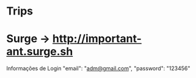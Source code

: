 # Trips
# Surge -> http://important-ant.surge.sh

Informações de Login
	"email": "adm@gmail.com",
	"password": "123456"
